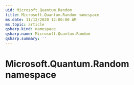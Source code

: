 ```yaml
---
uid: Microsoft.Quantum.Random
title: Microsoft.Quantum.Random namespace
ms.date: 11/12/2020 12:00:00 AM
ms.topic: article
qsharp.kind: namespace
qsharp.name: Microsoft.Quantum.Random
qsharp.summary: ''
---
```


# Microsoft.Quantum.Random namespace



